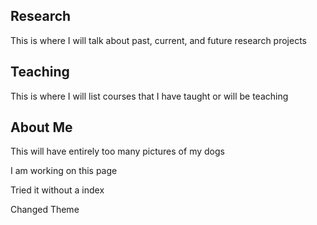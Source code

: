 ## Research

This is where I will talk about past, current, and future research projects

## Teaching

This is where I will list courses that I have taught or will be teaching

## About Me
This will have entirely too many pictures of my dogs

I am working on this page

Tried it without a index

Changed Theme

